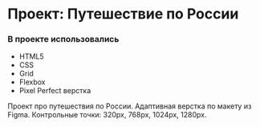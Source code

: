 # Проект: Путешествие по России

### В проекте использовались 
* HTML5
* CSS
* Grid
* Flexbox
* Pixel Perfect верстка


Проект про путешествия по России. Адаптивная верстка по макету из Figma. Контрольные точки: 320px, 768px, 1024px, 1280px.
